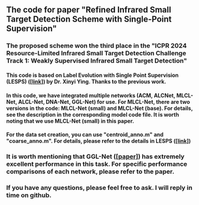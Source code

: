 ## The code for paper "Refined Infrared Small Target Detection Scheme with Single-Point Supervision"  

### **The proposed scheme won the third place in the "ICPR 2024 Resource-Limited Infrared Small Target Detection Challenge Track 1: Weakly Supervised Infrared Small Target Detection"**  

#### This code is based on Label Evolution with Single Point Supervision (LESPS) ([[link](https://github.com/XinyiYing/LESPS?tab=readme-ov-file)]) by Dr. Xinyi Ying. Thanks to the previous work.

#### In this code, we have integrated multiple networks (ACM, ALCNet, MLCL-Net, ALCL-Net, DNA-Net, GGL-Net) for use. For MLCL-Net, there are two versions in the code: MLCL-Net (small) and MLCL-Net (base). For details, see the description in the corresponding model code file. It is worth noting that we use MLCL-Net (small) in this paper.

#### For the data set creation, you can use "centroid_anno.m" and "coarse_anno.m". For details, please refer to the details in LESPS ([[link](https://github.com/XinyiYing/LESPS?tab=readme-ov-file)])

### It is worth mentioning that GGL-Net ([[paper](https://ieeexplore.ieee.org/abstract/document/10230271)]) has extremely excellent performance in this task. For specific performance comparisons of each network, please refer to the paper. 

### If you have any questions, please feel free to ask. I will reply in time on github.
